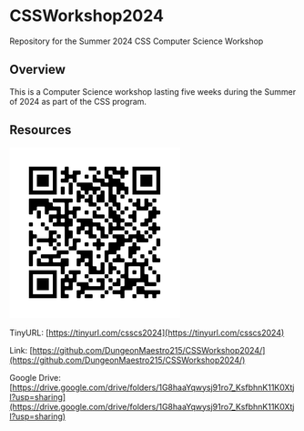 # CSSWorkshop2024
Repository for the Summer 2024 CSS Computer Science Workshop

## Overview
This is a Computer Science workshop lasting five weeks during the Summer of 2024 as part of the CSS program.

## Resources
![QR Code for this repository](images/qrcode.png)

TinyURL: [https://tinyurl.com/csscs2024](https://tinyurl.com/csscs2024)

Link: [https://github.com/DungeonMaestro215/CSSWorkshop2024/](https://github.com/DungeonMaestro215/CSSWorkshop2024/)

Google Drive: [https://drive.google.com/drive/folders/1G8haaYqwysj91ro7_KsfbhnK11K0Xtjl?usp=sharing](https://drive.google.com/drive/folders/1G8haaYqwysj91ro7_KsfbhnK11K0Xtjl?usp=sharing)
